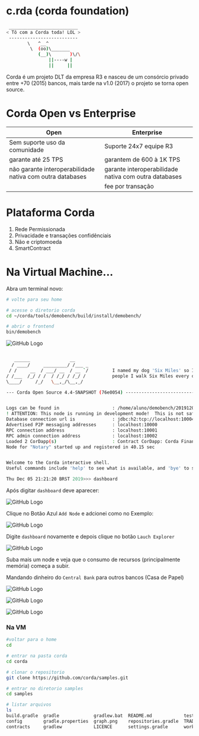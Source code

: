 # c.rda (corda foundation)

```bash
 __________________________
< Tô com a Corda toda! LOL >
 --------------------------
        \   ^__^
         \  (oo)\_______
            (__)\       )\/\
                ||----w |
                ||     ||
```

Corda é um projeto DLT da empresa R3 e nasceu de um consórcio privado entre +70 (2015) bancos, mais tarde na v1.0 (2017) o projeto se torna open source.

# Corda Open vs Enterprise 

|Open|Enterprise|
|---|---|
|Sem suporte uso da comunidade|Suporte 24x7 equipe R3|
|garante até 25 TPS|garantem de 600 à 1K TPS|
|não garante interoperabilidade nativa com outra databases|garante interoperabilidade nativa com outra databases|
||fee por transação|

# Plataforma Corda

1. Rede Permissionada 
2. Privacidade e transações confidênciais
3. Não e criptomoeda
4. SmartContract

# Na Virtual Machine...

Abra um terminal novo:

```bash
# volte para seu home

# acesse o diretorio corda
cd ~/corda/tools/demobench/build/install/demobench/

# abrir o frontend
bin/demobench
```

![GitHub Logo](fig01.png)


```bash

   ______               __
  / ____/     _________/ /___ _
 / /     __  / ___/ __  / __ `/         I named my dog 'Six Miles' so I can tell
/ /___  /_/ / /  / /_/ / /_/ /          people I walk Six Miles every day.
\____/     /_/   \__,_/\__,_/

--- Corda Open Source 4.4-SNAPSHOT (76e0054) -------------------------------------------------------------


Logs can be found in                    : /home/aluno/demobench/20191205211638/notary/logs
! ATTENTION: This node is running in development mode!  This is not safe for production deployment.
Database connection url is              : jdbc:h2:tcp://localhost:10004/node
Advertised P2P messaging addresses      : localhost:10000
RPC connection address                  : localhost:10001
RPC admin connection address            : localhost:10002
Loaded 2 CorDapp(s)                     : Contract CorDapp: Corda Finance Demo version 1 by vendor R3 with licence Open Source (Apache 2), Workflow CorDapp: Corda Finance Demo version 1 by vendor R3 with licence Open Source (Apache 2)
Node for "Notary" started up and registered in 40.15 sec


Welcome to the Corda interactive shell.
Useful commands include 'help' to see what is available, and 'bye' to shut down the node.

Thu Dec 05 21:21:20 BRST 2019>>> dashboard

```

Após digitar `dashboard` deve aparecer:

![GitHub Logo](fig02.png)

Clique no Botão Azul `Add Node` e adcionei como no Exemplo:

![GitHub Logo](fig03.png)

Digite `dashboard` novamente e depois clique no botão `Lauch Explorer`

![GitHub Logo](fig04.png)

Suba mais um node e veja que o consumo de recursos (principalmente memória) começa a subir.


Mandando dinheiro do `Central Bank` para outros bancos (Casa de Papel)

![GitHub Logo](fig05.png)

![GitHub Logo](fig06.png)

![GitHub Logo](fig07.png)


### Na VM

```bash
#voltar para o home
cd 

# entrar na pasta corda
cd corda

# clonar o repositorio 
git clone https://github.com/corda/samples.git

# entrar no diretorio samples
cd samples

# listar arquivos
ls 
build.gradle  gradle             gradlew.bat  README.md            test.zip
config        gradle.properties  graph.png    repositories.gradle  TRADEMARK
contracts     gradlew            LICENCE      settings.gradle      workflows




```

